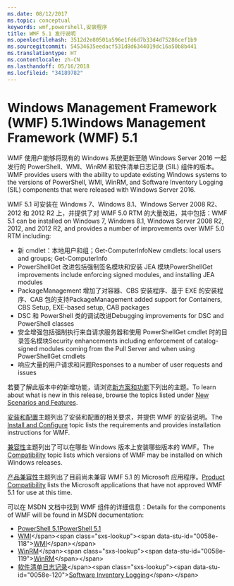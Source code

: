 ```yaml
---
ms.date: 08/12/2017
ms.topic: conceptual
keywords: wmf,powershell,安装程序
title: WMF 5.1 发行说明
ms.openlocfilehash: 3512d2e80501a596e1fd6d7b33d4d75286cef1b9
ms.sourcegitcommit: 54534635eedacf531d8d6344019dc16a50b8b441
ms.translationtype: HT
ms.contentlocale: zh-CN
ms.lasthandoff: 05/16/2018
ms.locfileid: "34189782"
---
```

# <a name="windows-management-framework-wmf-51"></a><span data-ttu-id="0058e-103">Windows Management Framework (WMF) 5.1</span><span class="sxs-lookup"><span data-stu-id="0058e-103">Windows Management Framework (WMF) 5.1</span></span> #

<span data-ttu-id="0058e-104">WMF 使用户能够将现有的 Windows 系统更新至随 Windows Server 2016 一起发行的 PowerShell、WMI、WinRM 和软件清单日志记录 (SIL) 组件的版本。</span><span class="sxs-lookup"><span data-stu-id="0058e-104">WMF provides users with the ability to update existing Windows systems to the versions of PowerShell, WMI, WinRM, and Software Inventory Logging (SIL) components that were released with Windows Server 2016.</span></span>

<span data-ttu-id="0058e-105">WMF 5.1 可安装在 Windows 7、Windows 8.1、Windows Server 2008 R2、2012 和 2012 R2 上，并提供了对 WMF 5.0 RTM 的大量改进，其中包括：</span><span class="sxs-lookup"><span data-stu-id="0058e-105">WMF 5.1 can be installed on Windows 7, Windows 8.1, Windows Server 2008 R2, 2012, and 2012 R2, and provides a number of improvements over WMF 5.0 RTM including:</span></span>

- <span data-ttu-id="0058e-106">新 cmdlet：本地用户和组；Get-ComputerInfo</span><span class="sxs-lookup"><span data-stu-id="0058e-106">New cmdlets: local users and groups; Get-ComputerInfo</span></span>
- <span data-ttu-id="0058e-107">PowerShellGet 改进包括强制签名模块和安装 JEA 模块</span><span class="sxs-lookup"><span data-stu-id="0058e-107">PowerShellGet improvements include enforcing signed modules, and installing JEA modules</span></span>
- <span data-ttu-id="0058e-108">PackageManagement 增加了对容器、CBS 安装程序、基于 EXE 的安装程序、CAB 包的支持</span><span class="sxs-lookup"><span data-stu-id="0058e-108">PackageManagement added support for Containers, CBS Setup, EXE-based setup, CAB packages</span></span>
- <span data-ttu-id="0058e-109">DSC 和 PowerShell 类的调试改进</span><span class="sxs-lookup"><span data-stu-id="0058e-109">Debugging improvements for DSC and PowerShell classes</span></span>
- <span data-ttu-id="0058e-110">安全增强包括强制执行来自请求服务器和使用 PowerShellGet cmdlet 时的目录签名模块</span><span class="sxs-lookup"><span data-stu-id="0058e-110">Security enhancements including enforcement of catalog-signed modules coming from the Pull Server and when using PowerShellGet cmdlets</span></span>
- <span data-ttu-id="0058e-111">响应大量的用户请求和问题</span><span class="sxs-lookup"><span data-stu-id="0058e-111">Responses to a number of user requests and issues</span></span>

<span data-ttu-id="0058e-112">若要了解此版本中的新增功能，请浏览[新方案和功能](https://docs.microsoft.com/en-us/powershell/wmf/5.1/scenarios-features)下列出的主题。</span><span class="sxs-lookup"><span data-stu-id="0058e-112">To learn about what is new in this release, browse the topics listed under [New Scenarios and Features](https://docs.microsoft.com/en-us/powershell/wmf/5.1/scenarios-features).</span></span>

<span data-ttu-id="0058e-113">[安装和配置](https://docs.microsoft.com/en-us/powershell/wmf/5.1/install-configure)主题列出了安装和配置的相关要求，并提供 WMF 的安装说明。</span><span class="sxs-lookup"><span data-stu-id="0058e-113">The [Install and Configure](https://docs.microsoft.com/en-us/powershell/wmf/5.1/install-configure) topic lists the requirements and provides installation instructions for WMF.</span></span>

<span data-ttu-id="0058e-114">[兼容性](https://docs.microsoft.com/en-us/powershell/wmf/5.1/compatibility)主题列出了可以在哪些 Windows 版本上安装哪些版本的 WMF。</span><span class="sxs-lookup"><span data-stu-id="0058e-114">The [Compatibility](https://docs.microsoft.com/en-us/powershell/wmf/5.1/compatibility) topic lists which versions of WMF may be installed on which Windows releases.</span></span>

<span data-ttu-id="0058e-115">[产品兼容性](https://docs.microsoft.com/en-us/powershell/wmf/5.1/productincompat)主题列出了目前尚未兼容 WMF 5.1 的 Microsoft 应用程序。</span><span class="sxs-lookup"><span data-stu-id="0058e-115">[Product Compatibility](https://docs.microsoft.com/en-us/powershell/wmf/5.1/productincompat) lists the Microsoft applications that have not approved WMF 5.1 for use at this time.</span></span>

<span data-ttu-id="0058e-116">可以在 MSDN 文档中找到 WMF 组件的详细信息：</span><span class="sxs-lookup"><span data-stu-id="0058e-116">Details for the components of WMF will be found in MSDN documentation:</span></span>

- [<span data-ttu-id="0058e-117">PowerShell 5.1</span><span class="sxs-lookup"><span data-stu-id="0058e-117">PowerShell 5.1</span></span>](https://docs.microsoft.com/en-us/powershell/)
- <span data-ttu-id="0058e-118">[WMI](https://msdn.microsoft.com/en-us/library/jj152383(v=vs.85).aspx)</span><span class="sxs-lookup"><span data-stu-id="0058e-118">[WMI](https://msdn.microsoft.com/en-us/library/jj152383(v=vs.85).aspx)</span></span>
- <span data-ttu-id="0058e-119">[WinRM](https://msdn.microsoft.com/en-us/library/aa384426(v=vs.85).aspx)</span><span class="sxs-lookup"><span data-stu-id="0058e-119">[WinRM](https://msdn.microsoft.com/en-us/library/aa384426(v=vs.85).aspx)</span></span>
- <span data-ttu-id="0058e-120">[软件清单日志记录](https://technet.microsoft.com/en-us/library/dn383584(v=ws.11).aspx)</span><span class="sxs-lookup"><span data-stu-id="0058e-120">[Software Inventory Logging](https://technet.microsoft.com/en-us/library/dn383584(v=ws.11).aspx)</span></span>
